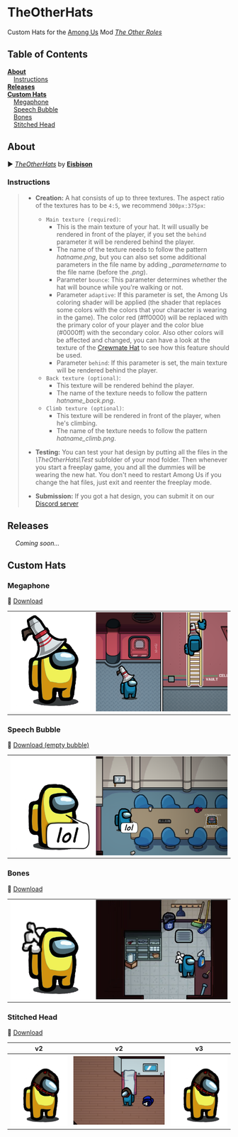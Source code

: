 # TheOtherHats

Custom Hats for the [Among Us](https://innersloth.com/gameAmongUs.php) Mod *[The Other Roles](https://github.com/Eisbison/TheOtherRoles)*

## Table of Contents

[**About**](#about)    
&emsp;[Instructions](#instructions)    
[**Releases**](#releases)   
[**Custom Hats**](#custom-hats)    
&emsp;[Megaphone](#megaphone)    
&emsp;[Speech Bubble](#speech-bubble)    
&emsp;[Bones](#bones)    
&emsp;[Stitched Head](#stitched-head)    

## About

:arrow_forward: [*TheOtherHats*](https://github.com/Eisbison/TheOtherRoles#custom-hats) by [**Eisbison**](https://github.com/Eisbison)

### Instructions

> - **Creation:** A hat consists of up to three textures. The aspect ratio of the textures has to be `4:5`, we recommend `300px:375px`:
> 	- `Main texture (required)`:
> 		- This is the main texture of your hat. It will usually be rendered in front of the player, if you set the `behind` parameter it will be rendered behind the player.
> 		- The name of the texture needs to follow the pattern *hatname.png*, but you can also set some additional parameters in the file name by adding *_parametername* to the file name (before the *.png*).
> 		- Parameter `bounce`: This parameter determines whether the hat will bounce while you're walking or not.
> 		- Parameter `adaptive`: If this parameter is set, the Among Us coloring shader will be applied (the shader that replaces some colors with the colors that your character is wearing in the game). The color red (#ff0000) will be replaced with the primary color of your player and the color blue (#0000ff) with the secondary color. Also other colors will be affected and changed, you can have a look at the texture of the [Crewmate Hat](https://static.wikia.nocookie.net/among-us-wiki/images/e/e0/Crewmate_hat.png) to see how this feature should be used.
> 		- Parameter `behind`: If this parameter is set, the main texture will be rendered behind the player.
> 	- `Back texture (optional)`:
> 		- This texture will be rendered behind the player.
> 		- The name of the texture needs to follow the pattern *hatname_back.png*.
> 	- `Climb texture (optional)`:
> 		- This texture will be rendered in front of the player, when he's climbing.
> 		- The name of the texture needs to follow the pattern *hatname_climb.png*.
> - **Testing:** You can test your hat design by putting all the files in the *\TheOtherHats\Test* subfolder of your mod folder. Then whenever you start a freeplay game, you and all the dummies will be wearing the new hat. You don't need to restart Among Us if you change the hat files, just exit and reenter the freeplay mode.
>
> - **Submission:** If you got a hat design, you can submit it on our [Discord server](https://discord.gg/77RkMJHWsM)

## Releases

&emsp; *Coming soon…*

## Custom Hats

### Megaphone

:arrow_down_small: ​[Download](resources/hats/megaphone)

|                                       |                                       |
| ------------------------------------- | ------------------------------------- |
| ![Preview](images/demo_megaphone.png) | ![Demo](images/demo_megaphone-bg.png) |



### Speech Bubble

:arrow_down_small: [Download (empty bubble)](resources/hats/bubble/bubble-empty_bounce.png)

|                                        |                                        |
| -------------------------------------- | -------------------------------------- |
| ![Preview](images/demo_bubble-lol.png) | ![Demo](images/demo_bubble-lol-bg.png) |

### Bones

:arrow_down_small: [Download](resources/hats/bones)

|                                   |                                   |
| --------------------------------- | --------------------------------- |
| ![Preview](images/demo_bones.png) | ![Demo](images/demo_bones-bg.png) |



### Stitched Head

:arrow_down_small: [Download](resources/hats/stitched)

| v2                                      | v2                                               | v3                                      |
| --------------------------------------- | ------------------------------------------------ | --------------------------------------- |
| ![Preview](images/demo_stitched-v2.png) | ![Preview](images/demo_stitched-v2-bg.png)<br /> | ![Preview](images/demo_stitched-v3.png) |
